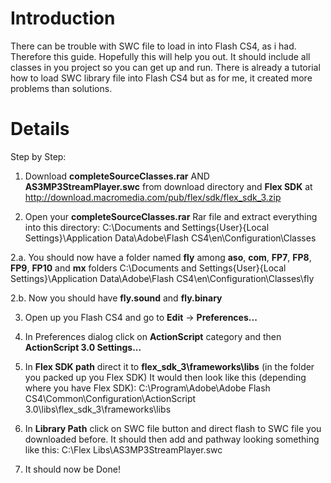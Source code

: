 # Introduction #
There can be trouble with SWC file to load in into Flash CS4, as i had.
Therefore this guide. Hopefully this will help you out.
It should include all classes in you project so you can get up and run.
There is already a tutorial how to load SWC library file into Flash CS4 but as for me,
it created more problems than solutions.

# Details #

Step by Step:

1. Download **completeSourceClasses.rar** AND **AS3MP3StreamPlayer.swc** from download directory and **Flex SDK** at http://download.macromedia.com/pub/flex/sdk/flex_sdk_3.zip

2. Open your **completeSourceClasses.rar** Rar file and extract everything into this directory:
C:\Documents and Settings\{User}\{Local Settings}\Application Data\Adobe\Flash CS4\en\Configuration\Classes

2.a. You should now have a folder named **fly** among **aso**, **com**, **FP7**, **FP8**, **FP9**, **FP10** and **mx** folders
C:\Documents and Settings\{User}\{Local Settings}\Application Data\Adobe\Flash CS4\en\Configuration\Classes\fly

2.b. Now you should have **fly.sound** and **fly.binary**

3. Open up you Flash CS4 and go to **Edit** -> **Preferences...**

4. In Preferences dialog click on **ActionScript** category and then **ActionScript 3.0 Settings...**

5. In **Flex SDK path** direct it to **flex\_sdk\_3\frameworks\libs** (in the folder you packed up you Flex SDK)
It would then look like this (depending where you have Flex SDK): C:\Program\Adobe\Adobe Flash CS4\Common\Configuration\ActionScript 3.0\libs\flex\_sdk\_3\frameworks\libs

6. In **Library Path** click on SWC file button and direct flash to SWC file you downloaded before. It should then add and pathway looking something like this: C:\Flex Libs\AS3MP3StreamPlayer.swc

7. It should now be Done!